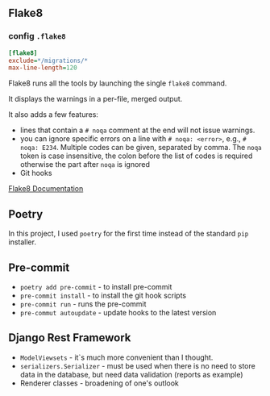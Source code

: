  Flake8
--------

### config ``.flake8``


```ini
[flake8]
exclude=*/migrations/*
max-line-length=120
```

Flake8 runs all the tools by launching the single `flake8` command.

It displays the warnings in a per-file, merged output.

It also adds a few features:
- lines that contain a ``# noqa`` comment at the end will not issue warnings.
- you can ignore specific errors on a line with ``# noqa: <error>``, e.g.,
  ``# noqa: E234``. Multiple codes can be given, separated by comma. The ``noqa`` token is case insensitive, the colon before the list of codes is required otherwise the part after ``noqa`` is ignored
- Git hooks

[Flake8 Documentation](https://flake8.pycqa.org/en/latest/)

Poetry
-------

In this project, I used `poetry` for the first time instead of the standard `pip` installer.

Pre-commit
-----------
- `poetry add pre-commit` - to install pre-commit
- `pre-commit install` - to install the git hook scripts
- `pre-commit run` - runs the pre-commit
- `pre-commut autoupdate` - update hooks to the latest version

Django Rest Framework
----------------------

- `ModelViewsets` - it`s much more convenient than I thought.
- `serializers.Serializer` - must be used when there is no need to store data in the database, but need data validation (reports as example)
- Renderer classes - broadening of one's outlook
